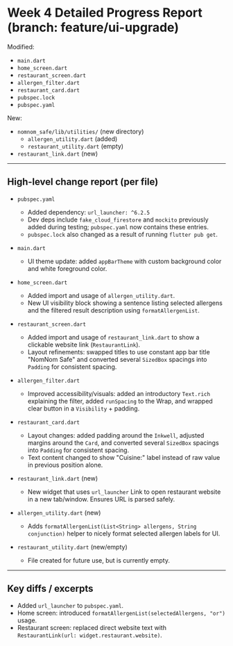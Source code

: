 # Week 4 Detailed Progress Report (branch: feature/ui-upgrade)

Modified:

- `main.dart`
- `home_screen.dart`
- `restaurant_screen.dart`
- `allergen_filter.dart`
- `restaurant_card.dart`
- `pubspec.lock`
- `pubspec.yaml`

New:

- `nomnom_safe/lib/utilities/` (new directory)
  - `allergen_utility.dart` (added)
  - `restaurant_utility.dart` (empty)
- `restaurant_link.dart` (new)

---

## High-level change report (per file)

- `pubspec.yaml`

  - Added dependency: `url_launcher: ^6.2.5`
  - Dev deps include `fake_cloud_firestore` and `mockito` previously added during testing; `pubspec.yaml` now contains these entries.
  - `pubspec.lock` also changed as a result of running `flutter pub get`.

- `main.dart`

  - UI theme update: added `appBarTheme` with custom background color and white foreground color.

- `home_screen.dart`

  - Added import and usage of `allergen_utility.dart`.
  - New UI visibility block showing a sentence listing selected allergens and the filtered result description using `formatAllergenList`.

- `restaurant_screen.dart`

  - Added import and usage of `restaurant_link.dart` to show a clickable website link (`RestaurantLink`).
  - Layout refinements: swapped titles to use constant app bar title "NomNom Safe" and converted several `SizedBox` spacings into `Padding` for consistent spacing.

- `allergen_filter.dart`

  - Improved accessibility/visuals: added an introductory `Text.rich` explaining the filter, added `runSpacing` to the Wrap, and wrapped clear button in a `Visibility` + padding.

- `restaurant_card.dart`

  - Layout changes: added padding around the `Inkwell`, adjusted margins around the `Card`, and converted several `SizedBox` spacings into `Padding` for consistent spacing.
  - Text content changed to show "Cuisine:" label instead of raw value in previous position alone.

- `restaurant_link.dart` (new)

  - New widget that uses `url_launcher` Link to open restaurant website in a new tab/window. Ensures URL is parsed safely.

- `allergen_utility.dart` (new)

  - Adds `formatAllergenList(List<String> allergens, String conjunction)` helper to nicely format selected allergen labels for UI.

- `restaurant_utility.dart` (new/empty)

  - File created for future use, but is currently empty.

---

## Key diffs / excerpts

- Added `url_launcher` to `pubspec.yaml`.
- Home screen: introduced `formatAllergenList(selectedAllergens, "or")` usage.
- Restaurant screen: replaced direct website text with `RestaurantLink(url: widget.restaurant.website)`.
